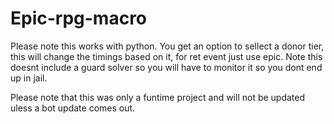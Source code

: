 # Epic-rpg-macro
Please note this works with python.
You get an option to sellect a donor tier, this will change the timings based on it, for ret event just use epic.
Note this doesnt include a guard solver so you will have to monitor it so you dont end up in jail.

Please note that this was only a funtime project and will not be updated uless a bot update comes out.
